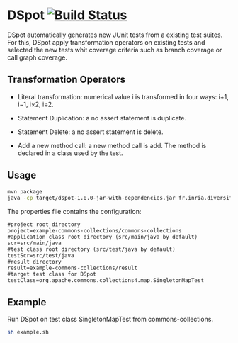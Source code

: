 DSpot [![Build Status](https://travis-ci.org/DIVERSIFY-project/dspot.svg?branch=master)](https://travis-ci.org/DIVERSIFY-project/dspot)
=====================================================================================================================
DSpot automatically generates new JUnit tests from a existing test suites. For this, DSpot apply transformation operators on existing tests and selected the new tests  whit coverage criteria such as branch coverage or call graph coverage.


Transformation Operators
------------------

- Literal transformation: numerical value i is transformed in four ways: i+1, i−1, i×2, i÷2.

- Statement Duplication: a no assert statement is duplicate. 

- Statement Delete: a no assert statement is delete.

- Add a new method call: a new method call is add. The method is declared in a class used by the test. 

## Usage
```sh
mvn package
java -cp target/dspot-1.0.0-jar-with-dependencies.jar fr.inria.diversify.dspot.DSpot conf.properties
```

The properties file contains the configuration:
```properties
#project root directory
project=example-commons-collections/commons-collections
#application class root directory (src/main/java by default)
scr=src/main/java
#test class root directory (src/test/java by default)
testScr=src/test/java
#result directory
result=example-commons-collections/result
#target test class for DSpot
testClass=org.apache.commons.collections4.map.SingletonMapTest
```


Example
-------
Run DSpot on test class SingletonMapTest from commons-collections. 

```sh
sh example.sh
```